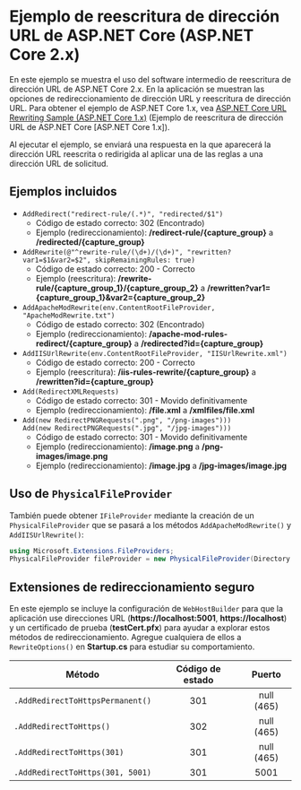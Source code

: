 # <a name="aspnet-core-url-rewriting-sample-aspnet-core-2x"></a>Ejemplo de reescritura de dirección URL de ASP.NET Core (ASP.NET Core 2.x)

En este ejemplo se muestra el uso del software intermedio de reescritura de dirección URL de ASP.NET Core 2.x. En la aplicación se muestran las opciones de redireccionamiento de dirección URL y reescritura de dirección URL. Para obtener el ejemplo de ASP.NET Core 1.x, vea [ASP.NET Core URL Rewriting Sample (ASP.NET Core 1.x)](https://github.com/aspnet/Docs/tree/master/aspnetcore/fundamentals/url-rewriting/samples/1.x) (Ejemplo de reescritura de dirección URL de ASP.NET Core [ASP.NET Core 1.x]).

Al ejecutar el ejemplo, se enviará una respuesta en la que aparecerá la dirección URL reescrita o redirigida al aplicar una de las reglas a una dirección URL de solicitud.

## <a name="examples-in-this-sample"></a>Ejemplos incluidos

* `AddRedirect("redirect-rule/(.*)", "redirected/$1")`
  - Código de estado correcto: 302 (Encontrado)
  - Ejemplo (redireccionamiento): **/redirect-rule/{capture_group}** a **/redirected/{capture_group}**
* `AddRewrite(@"^rewrite-rule/(\d+)/(\d+)", "rewritten?var1=$1&var2=$2", skipRemainingRules: true)`
  - Código de estado correcto: 200 - Correcto
  - Ejemplo (reescritura): **/rewrite-rule/{capture_group_1}/{capture_group_2}** a **/rewritten?var1={capture_group_1}&var2={capture_group_2}**
* `AddApacheModRewrite(env.ContentRootFileProvider, "ApacheModRewrite.txt")`
  - Código de estado correcto: 302 (Encontrado)
  - Ejemplo (redireccionamiento): **/apache-mod-rules-redirect/{capture_group}** a **/redirected?id={capture_group}**
* `AddIISUrlRewrite(env.ContentRootFileProvider, "IISUrlRewrite.xml")`
  - Código de estado correcto: 200 - Correcto
  - Ejemplo (reescritura): **/iis-rules-rewrite/{capture_group}** a **/rewritten?id={capture_group}**
* `Add(RedirectXMLRequests)`
  - Código de estado correcto: 301 - Movido definitivamente
  - Ejemplo (redireccionamiento): **/file.xml** a **/xmlfiles/file.xml**
* `Add(new RedirectPNGRequests(".png", "/png-images")))`<br>`Add(new RedirectPNGRequests(".jpg", "/jpg-images")))`
  - Código de estado correcto: 301 - Movido definitivamente
  - Ejemplo (redireccionamiento): **/image.png** a **/png-images/image.png**
  - Ejemplo (redireccionamiento): **/image.jpg** a **/jpg-images/image.jpg**

## <a name="using-a-physicalfileprovider"></a>Uso de `PhysicalFileProvider`
También puede obtener `IFileProvider` mediante la creación de un `PhysicalFileProvider` que se pasará a los métodos `AddApacheModRewrite()` y `AddIISUrlRewrite()`:
```csharp
using Microsoft.Extensions.FileProviders;
PhysicalFileProvider fileProvider = new PhysicalFileProvider(Directory.GetCurrentDirectory());
```
## <a name="secure-redirection-extensions"></a>Extensiones de redireccionamiento seguro
En este ejemplo se incluye la configuración de `WebHostBuilder` para que la aplicación use direcciones URL (**https://localhost:5001**, **https://localhost**) y un certificado de prueba (**testCert.pfx**) para ayudar a explorar estos métodos de redireccionamiento. Agregue cualquiera de ellos a `RewriteOptions()` en **Startup.cs** para estudiar su comportamiento.

Método | Código de estado | Puerto
--- | :---: | :---:
`.AddRedirectToHttpsPermanent()` | 301 | null (465)
`.AddRedirectToHttps()` | 302 | null (465)
`.AddRedirectToHttps(301)` | 301 | null (465)
`.AddRedirectToHttps(301, 5001)` | 301 | 5001
